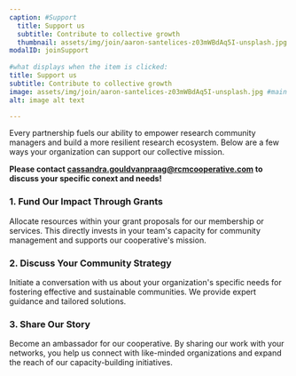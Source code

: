 ```yaml
---
caption: #Support
  title: Support us
  subtitle: Contribute to collective growth
  thumbnail: assets/img/join/aaron-santelices-z03mWBdAq5I-unsplash.jpg
modalID: joinSupport
  
#what displays when the item is clicked:
title: Support us
subtitle: Contribute to collective growth
image: assets/img/join/aaron-santelices-z03mWBdAq5I-unsplash.jpg #main image, can be a link or a file in assets/img/portfolio
alt: image alt text

---
```


Every partnership fuels our ability to empower research community managers and build a more resilient research ecosystem. Below are a few ways your organization can support our collective mission. 

**Please contact [cassandra.gouldvanpraag@rcmcooperative.com](mailto:cassandra.gouldvanpraag@rcmcooperative.com) to discuss your specific conext and needs!**

### 1. Fund Our Impact Through Grants
Allocate resources within your grant proposals for our membership or services. This directly invests in your team's capacity for community management and supports our cooperative's mission.

### 2. Discuss Your Community Strategy
Initiate a conversation with us about your organization's specific needs for fostering effective and sustainable communities. We provide expert guidance and tailored solutions.

### 3. Share Our Story
Become an ambassador for our cooperative. By sharing our work with your networks, you help us connect with like-minded organizations and expand the reach of our capacity-building initiatives.


